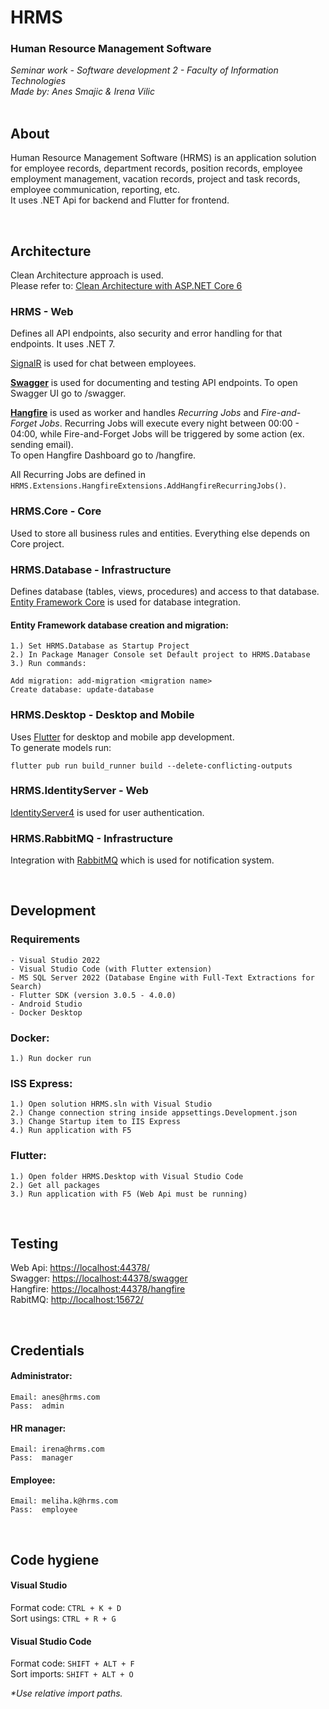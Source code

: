 # HRMS
<h3>Human Resource Management Software</h3>
<i>Seminar work - Software development 2 - Faculty of Information Technologies</i> </br>
<i>Made by: Anes Smajic & Irena Vilic</i> </br>

</br>

## About

Human Resource Management Software (HRMS) is an application solution for employee records, department records, position records, employee employment management, vacation records, project and task records, employee communication, reporting, etc. </br>
It uses .NET Api for backend and Flutter for frontend.

</br>

## Architecture

Clean Architecture approach is used. </br>
Please refer to: [Clean Architecture with ASP.NET Core 6](https://www.youtube.com/watch?v=lkmvnjypENw)

### HRMS - Web
Defines all API endpoints, also security and error handling for that endpoints. It uses .NET 7.</br>

[SignalR](https://learn.microsoft.com/en-us/aspnet/signalr/overview/getting-started/introduction-to-signalr) is used for chat between employees. </br>

[**Swagger**](https://swagger.io/) is used for documenting and testing API endpoints. To open Swagger UI go to /swagger. </br>

[**Hangfire**](https://www.hangfire.io/) is used as worker and handles _Recurring Jobs_ and _Fire-and-Forget Jobs_. 
Recurring Jobs will execute every night between 00:00 - 04:00, while Fire-and-Forget Jobs will be triggered by some action (ex. sending email). </br>
To open Hangfire Dashboard go to /hangfire.

All Recurring Jobs are defined in `HRMS.Extensions.HangfireExtensions.AddHangfireRecurringJobs()`.

### HRMS.Core - Core
Used to store all business rules and entities. Everything else depends on Core project. </br>


### HRMS.Database - Infrastructure
Defines database (tables, views, procedures) and access to that database. </br>
[Entity Framework Core](https://learn.microsoft.com/en-us/ef/core) is used for database integration.

#### Entity Framework database creation and migration:

	1.) Set HRMS.Database as Startup Project
	2.) In Package Manager Console set Default project to HRMS.Database
	3.) Run commands:

	Add migration: add-migration <migration name>
	Create database: update-database

### HRMS.Desktop - Desktop and Mobile
Uses [Flutter](https://flutter.dev) for desktop and mobile app development. </br>
To generate models run:
```
flutter pub run build_runner build --delete-conflicting-outputs
```

### HRMS.IdentityServer - Web
[IdentityServer4](https://identityserver4.readthedocs.io/en/latest) is used for user authentication.

### HRMS.RabbitMQ - Infrastructure
Integration with [RabbitMQ](https://www.rabbitmq.com/) which is used for notification system.

</br>

## Development

### Requirements
	- Visual Studio 2022
	- Visual Studio Code (with Flutter extension)
	- MS SQL Server 2022 (Database Engine with Full-Text Extractions for Search)
	- Flutter SDK (version 3.0.5 - 4.0.0)
	- Android Studio
	- Docker Desktop

### Docker:
	1.) Run docker run

### ISS Express:
	1.) Open solution HRMS.sln with Visual Studio
	2.) Change connection string inside appsettings.Development.json
	3.) Change Startup item to IIS Express
	4.) Run application with F5

### Flutter:
	1.) Open folder HRMS.Desktop with Visual Studio Code
	2.) Get all packages
	3.) Run application with F5 (Web Api must be running)

</br>

## Testing

Web Api: <a href="https://localhost:44378/">https://localhost:44378/</a> </br>
Swagger: <a href="https://localhost:44378/swagger">https://localhost:44378/swagger</a> </br>
Hangfire: <a href="https://localhost:44378/hangfire">https://localhost:44378/hangfire</a> </br>
RabitMQ: <a href="http://localhost:15672/">http://localhost:15672/</a> </br>

</br>

## Credentials

#### Administrator:
	Email: anes@hrms.com
	Pass:  admin

#### HR manager:
	Email: irena@hrms.com
	Pass:  manager

#### Employee:
	Email: meliha.k@hrms.com
	Pass:  employee

</br>

## Code hygiene

<h4>Visual Studio</h4>

Format code: ```CTRL + K + D``` </br>
Sort usings: ```CTRL + R + G```

<h4>Visual Studio Code</h4>

Format code: ```SHIFT + ALT + F``` </br>
Sort imports: ```SHIFT + ALT + O```

<i>*Use relative import paths.</i>